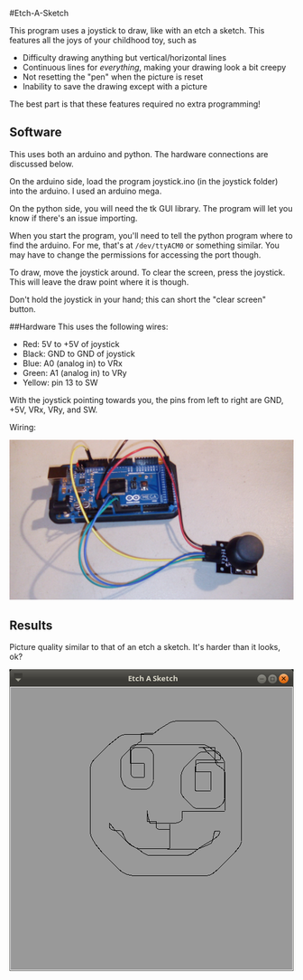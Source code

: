 #Etch-A-Sketch

This program uses a joystick to draw, like with an etch a sketch. This features all the joys of your childhood toy, such as 

-   Difficulty drawing anything but vertical/horizontal lines
-   Continuous lines for *everything*, making your drawing look a bit creepy
-   Not resetting the "pen" when the picture is reset
-   Inability to save the drawing except with a picture

The best part is that these features required no extra programming!



## Software

This uses both an arduino and python. The hardware connections are discussed below.

On the arduino side, load the program joystick.ino (in the joystick folder) into the arduino. I used an arduino mega.

On the python side, you will need the tk GUI library. The program will let you know if there's an issue importing.

When you start the program, you'll need to tell the python program where to find the arduino. For me, that's at `/dev/ttyACM0` or something similar. You may have to change the permissions for accessing the port though.



To draw, move the joystick around. To clear the screen, press the joystick. This will leave the draw point where it is though.

Don't hold the joystick in your hand; this can short the "clear screen" button. 


##Hardware
This uses the following wires:
- Red: 5V to +5V of joystick
- Black: GND to GND of joystick
- Blue: A0 (analog in) to VRx
- Green: A1 (analog in) to VRy
- Yellow: pin 13 to SW

With the joystick pointing towards you, the pins from left to right are GND, +5V, VRx, VRy, and SW.



Wiring:

![wiring](wiring.jpg)



## Results

Picture quality similar to that of an etch a sketch. It's harder than it looks, ok?

![smile](smile.png)
